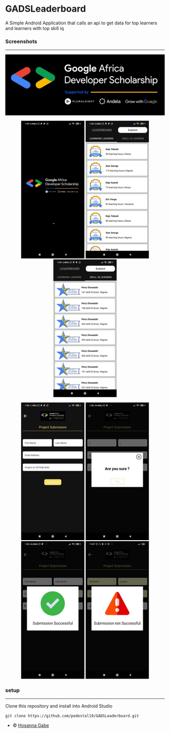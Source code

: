 # GADSLeaderboard

A Simple Android Application that calls an api to get data for top learners and learners with top skill iq

### Screenshots
---

![Main Header](/screenshots/gads.png)

<p align="middle">
  <img src="/screenshots/1.jpg" width="200" />
  <img src="/screenshots/2.jpg" width="200" /> 
  <img src="/screenshots/3.jpg" width="200" />
</p>

<p align="middle">
  <img src="/screenshots/4.jpg" width="200" />
  <img src="/screenshots/5.jpg" width="200" /> 
  <img src="/screenshots/6.jpg" width="200" />
  <img src="/screenshots/7.jpg" width="200" />
</p>

### setup
------
Clone this repository and install into Android Studio
```
git clone https://github.com/pedestal19/GADSLeaderboard.git
```

- :copyright: [Hosanna Gabe](https://github.com/pedestal19)


